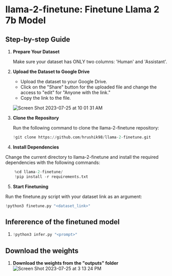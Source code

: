 # llama-2-finetune: Finetune Llama 2 7b Model

## Step-by-step Guide

1. **Prepare Your Dataset**

   Make sure your dataset has ONLY two columns: 'Human' and 'Assistant'.

2. **Upload the Dataset to Google Drive**

   - Upload the dataset to your Google Drive.
   - Click on the "Share" button for the uploaded file and change the access to "edit" for "Anyone with the link."
   - Copy the link to the file.

   ![Screen Shot 2023-07-25 at 10 01 31 AM](https://github.com/hrushik98/llama-2-finetune/assets/91076764/5bf9b201-f086-430f-8573-ded39d7ca70d)

3. **Clone the Repository**

   Run the following command to clone the llama-2-finetune repository:
   ```python
   !git clone https://github.com/hrushik98/llama-2-finetune.git 
   ```

4. **Install Dependencies**

Change the current directory to llama-2-finetune and install the required dependencies with the following commands:

  ```python
      %cd llama-2-finetune/
      !pip install -r requirements.txt    
  ```
5. **Start Finetuning**

Run the finetune.py script with your dataset link as an argument:
  ```python
  !python3 finetune.py "<dataset_link>"  
  ```

## Infererence of the finetuned model

1. ```python
   !python3 infer.py "<prompt>"
   
   ```

## Download the weights
1. **Download the weights from the "outputs" folder**
   ![Screen Shot 2023-07-25 at 3 13 24 PM](https://github.com/hrushik98/llama-2-finetune/assets/91076764/dc8f9fef-15c4-4bc7-8360-b5ca9db41588)

